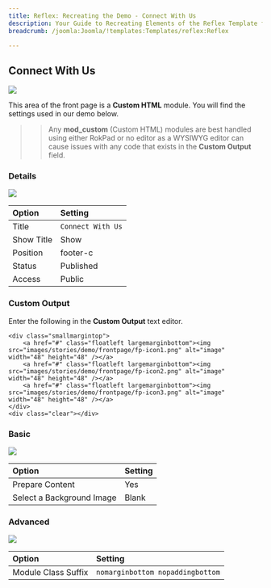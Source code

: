 ```yaml
---
title: Reflex: Recreating the Demo - Connect With Us
description: Your Guide to Recreating Elements of the Reflex Template for Joomla
breadcrumb: /joomla:Joomla/!templates:Templates/reflex:Reflex

---
```


Connect With Us
-----

![][demo]

This area of the front page is a **Custom HTML** module. You will find the settings used in our demo below.

>> Any **mod_custom** (Custom HTML) modules are best handled using either RokPad or no editor as a WYSIWYG editor can cause issues with any code that exists in the **Custom Output** field.

### Details

![][demo2]

| Option     | Setting              |  
| :--------- | :------------------- |  
| Title      | `Connect With Us`    |  
| Show Title | Show                 |  
| Position   | footer-c             |  
| Status     | Published            |  
| Access     | Public               |  

### Custom Output

Enter the following in the **Custom Output** text editor.

~~~
<div class="smallmargintop">
    <a href="#" class="floatleft largemarginbottom"><img src="images/stories/demo/frontpage/fp-icon1.png" alt="image" width="48" height="48" /></a>
    <a href="#" class="floatleft largemarginbottom"><img src="images/stories/demo/frontpage/fp-icon2.png" alt="image" width="48" height="48" /></a>
    <a href="#" class="floatleft largemarginbottom"><img src="images/stories/demo/frontpage/fp-icon3.png" alt="image" width="48" height="48" /></a>
</div>
<div class="clear"></div>
~~~

### Basic

![][demo3]

| Option                    | Setting |  
| :------------------------ | :------ |  
| Prepare Content           | Yes     |  
| Select a Background Image | Blank   |

### Advanced

![][demo4]

| Option              | Setting                          |  
| :------------------ | :------------------------------- |  
| Module Class Suffix | `nomarginbottom nopaddingbottom` |  

[demo]: assets/demo_10.jpeg
[demo2]: assets/connect_1.jpeg
[demo3]: assets/connect_2.jpeg
[demo4]: assets/connect_3.jpeg